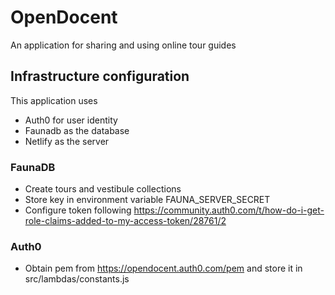 # OpenDocent

An application for sharing and using online tour guides

## Infrastructure configuration
This application uses
* Auth0 for user identity
* Faunadb as the database
* Netlify as the server

### FaunaDB

* Create tours and vestibule collections
* Store key in environment variable FAUNA_SERVER_SECRET
* Configure token following https://community.auth0.com/t/how-do-i-get-role-claims-added-to-my-access-token/28761/2

### Auth0
* Obtain pem from https://opendocent.auth0.com/pem and store it in src/lambdas/constants.js


